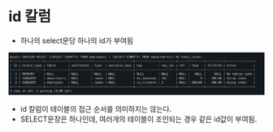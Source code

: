 # id 칼럼

- 하나의 select문당 하나의 id가 부여됨

![img](./img/10.3.1-1.png)

- id 칼럼이 테이블의 접근 순서를 의미하지는 않는다.
- SELECT문장은 하나인데, 여러개의 테이블이 조인되는 경우 같은 id값이 부여됨.